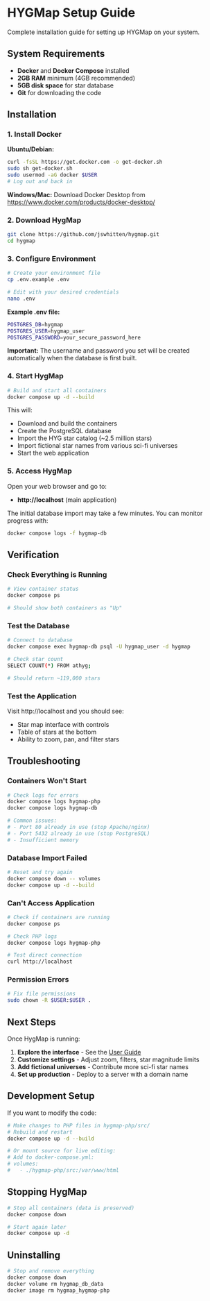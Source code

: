 # HYGMap Setup Guide

Complete installation guide for setting up HYGMap on your system.

## System Requirements

- **Docker** and **Docker Compose** installed
- **2GB RAM** minimum (4GB recommended)
- **5GB disk space** for star database
- **Git** for downloading the code

## Installation

### 1. Install Docker

**Ubuntu/Debian:**
```bash
curl -fsSL https://get.docker.com -o get-docker.sh
sudo sh get-docker.sh
sudo usermod -aG docker $USER
# Log out and back in
```

**Windows/Mac:**
Download Docker Desktop from https://www.docker.com/products/docker-desktop/

### 2. Download HygMap

```bash
git clone https://github.com/jswhitten/hygmap.git
cd hygmap
```

### 3. Configure Environment

```bash
# Create your environment file
cp .env.example .env

# Edit with your desired credentials
nano .env
```

**Example .env file:**
```bash
POSTGRES_DB=hygmap
POSTGRES_USER=hygmap_user
POSTGRES_PASSWORD=your_secure_password_here
```

**Important:** The username and password you set will be created automatically when the database is first built.

### 4. Start HygMap

```bash
# Build and start all containers
docker compose up -d --build
```

This will:
- Download and build the containers
- Create the PostgreSQL database
- Import the HYG star catalog (~2.5 million stars)
- Import fictional star names from various sci-fi universes
- Start the web application

### 5. Access HygMap

Open your web browser and go to:
- **http://localhost** (main application)

The initial database import may take a few minutes. You can monitor progress with:
```bash
docker compose logs -f hygmap-db
```

## Verification

### Check Everything is Running

```bash
# View container status
docker compose ps

# Should show both containers as "Up"
```

### Test the Database

```bash
# Connect to database
docker compose exec hygmap-db psql -U hygmap_user -d hygmap

# Check star count
SELECT COUNT(*) FROM athyg;

# Should return ~119,000 stars
```

### Test the Application

Visit http://localhost and you should see:
- Star map interface with controls
- Table of stars at the bottom
- Ability to zoom, pan, and filter stars

## Troubleshooting

### Containers Won't Start

```bash
# Check logs for errors
docker compose logs hygmap-php
docker compose logs hygmap-db

# Common issues:
# - Port 80 already in use (stop Apache/nginx)
# - Port 5432 already in use (stop PostgreSQL)
# - Insufficient memory
```

### Database Import Failed

```bash
# Reset and try again
docker compose down -- volumes
docker compose up -d --build
```

### Can't Access Application

```bash
# Check if containers are running
docker compose ps

# Check PHP logs
docker compose logs hygmap-php

# Test direct connection
curl http://localhost
```

### Permission Errors

```bash
# Fix file permissions
sudo chown -R $USER:$USER .
```

## Next Steps

Once HygMap is running:

1. **Explore the interface** - See the [User Guide](user-guide.md)
2. **Customize settings** - Adjust zoom, filters, star magnitude limits
3. **Add fictional universes** - Contribute more sci-fi star names
4. **Set up production** - Deploy to a server with a domain name

## Development Setup

If you want to modify the code:

```bash
# Make changes to PHP files in hygmap-php/src/
# Rebuild and restart
docker compose up -d --build

# Or mount source for live editing:
# Add to docker-compose.yml:
# volumes:
#   - ./hygmap-php/src:/var/www/html
```

## Stopping HygMap

```bash
# Stop all containers (data is preserved)
docker compose down

# Start again later
docker compose up -d
```

## Uninstalling

```bash
# Stop and remove everything
docker compose down
docker volume rm hygmap_db_data
docker image rm hygmap_hygmap-php
```